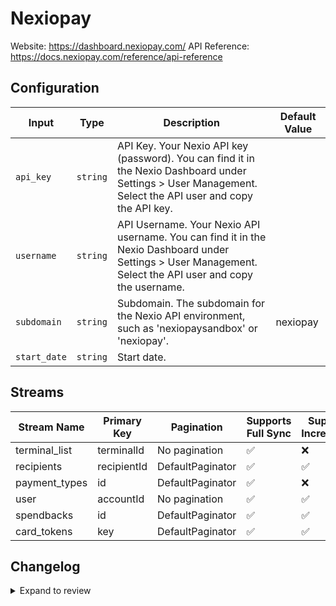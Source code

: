 # Nexiopay
Website: https://dashboard.nexiopay.com/
API Reference: https://docs.nexiopay.com/reference/api-reference

## Configuration

| Input | Type | Description | Default Value |
|-------|------|-------------|---------------|
| `api_key` | `string` | API Key. Your Nexio API key (password). You can find it in the Nexio Dashboard under Settings &gt; User Management. Select the API user and copy the API key. |  |
| `username` | `string` | API Username. Your Nexio API username. You can find it in the Nexio Dashboard under Settings &gt; User Management. Select the API user and copy the username. |  |
| `subdomain` | `string` | Subdomain. The subdomain for the Nexio API environment, such as &#39;nexiopaysandbox&#39; or &#39;nexiopay&#39;. | nexiopay |
| `start_date` | `string` | Start date.  |  |

## Streams
| Stream Name | Primary Key | Pagination | Supports Full Sync | Supports Incremental |
|-------------|-------------|------------|---------------------|----------------------|
| terminal_list | terminalId | No pagination | ✅ |  ❌  |
| recipients | recipientId | DefaultPaginator | ✅ |  ✅  |
| payment_types | id | DefaultPaginator | ✅ |  ❌  |
| user | accountId | No pagination | ✅ |  ✅  |
| spendbacks | id | DefaultPaginator | ✅ |  ✅  |
| card_tokens | key | DefaultPaginator | ✅ |  ✅  |

## Changelog

<details>
  <summary>Expand to review</summary>

| Version          | Date              | Pull Request | Subject        |
|------------------|-------------------|--------------|----------------|
| 0.0.14 | 2025-08-02 | [64176](https://github.com/airbytehq/airbyte/pull/64176) | Update dependencies |
| 0.0.13 | 2025-07-26 | [63881](https://github.com/airbytehq/airbyte/pull/63881) | Update dependencies |
| 0.0.12 | 2025-07-19 | [63431](https://github.com/airbytehq/airbyte/pull/63431) | Update dependencies |
| 0.0.11 | 2025-07-12 | [63171](https://github.com/airbytehq/airbyte/pull/63171) | Update dependencies |
| 0.0.10 | 2025-07-05 | [62611](https://github.com/airbytehq/airbyte/pull/62611) | Update dependencies |
| 0.0.9 | 2025-06-28 | [62335](https://github.com/airbytehq/airbyte/pull/62335) | Update dependencies |
| 0.0.8 | 2025-06-21 | [61934](https://github.com/airbytehq/airbyte/pull/61934) | Update dependencies |
| 0.0.7 | 2025-06-14 | [61039](https://github.com/airbytehq/airbyte/pull/61039) | Update dependencies |
| 0.0.6 | 2025-05-24 | [60494](https://github.com/airbytehq/airbyte/pull/60494) | Update dependencies |
| 0.0.5 | 2025-05-10 | [60173](https://github.com/airbytehq/airbyte/pull/60173) | Update dependencies |
| 0.0.4 | 2025-05-03 | [59046](https://github.com/airbytehq/airbyte/pull/59046) | Update dependencies |
| 0.0.3 | 2025-04-19 | [58505](https://github.com/airbytehq/airbyte/pull/58505) | Update dependencies |
| 0.0.2 | 2025-04-12 | [57873](https://github.com/airbytehq/airbyte/pull/57873) | Update dependencies |
| 0.0.1 | 2025-04-09 | [57530](https://github.com/airbytehq/airbyte/pull/57530) | Initial release by [@btkcodedev](https://github.com/btkcodedev) via Connector Builder |

</details>
